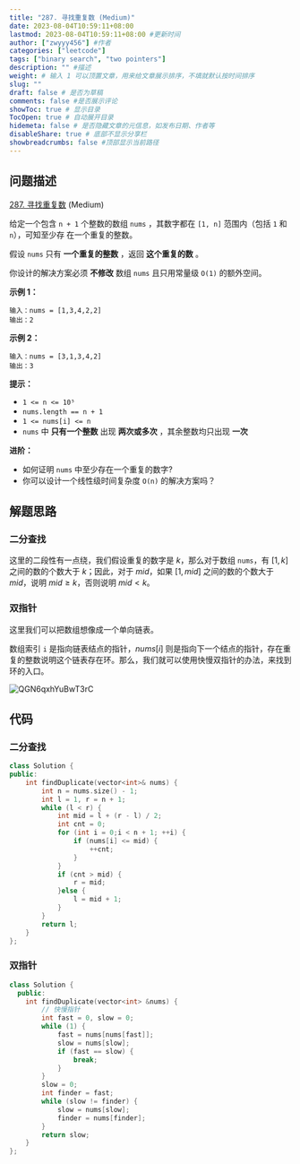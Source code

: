```yaml
---
title: "287. 寻找重复数 (Medium)"
date: 2023-08-04T10:59:11+08:00
lastmod: 2023-08-04T10:59:11+08:00 #更新时间
author: ["zwyyy456"] #作者
categories: ["leetcode"]
tags: ["binary search", "two pointers"]
description: "" #描述
weight: # 输入 1 可以顶置文章，用来给文章展示排序，不填就默认按时间排序
slug: ""
draft: false # 是否为草稿
comments: false #是否展示评论
showToc: true # 显示目录
TocOpen: true # 自动展开目录
hidemeta: false # 是否隐藏文章的元信息，如发布日期、作者等
disableShare: true # 底部不显示分享栏
showbreadcrumbs: false #顶部显示当前路径
---
```

## 问题描述

[287. 寻找重复数][link] (Medium)

[link]: https://leetcode.cn/problems/find-the-duplicate-number/

给定一个包含 `n + 1` 个整数的数组 `nums` ，其数字都在 `[1, n]` 范围内（包括 `1` 和 `n`），可知至少存
在一个重复的整数。

假设 `nums` 只有 **一个重复的整数** ，返回 **这个重复的数** 。

你设计的解决方案必须 **不修改** 数组 `nums` 且只用常量级 `O(1)` 的额外空间。

**示例 1：**

```
输入：nums = [1,3,4,2,2]
输出：2

```

**示例 2：**

```
输入：nums = [3,1,3,4,2]
输出：3

```

**提示：**

- `1 <= n <= 10⁵`
- `nums.length == n + 1`
- `1 <= nums[i] <= n`
- `nums` 中 **只有一个整数** 出现 **两次或多次** ，其余整数均只出现 **一次**

**进阶：**

- 如何证明 `nums` 中至少存在一个重复的数字?
- 你可以设计一个线性级时间复杂度 `O(n)` 的解决方案吗？

## 解题思路

### 二分查找

这里的二段性有一点绕，我们假设重复的数字是 $k$，那么对于数组 `nums`，有 $[1, k]$ 之间的数的个数大于 $k$；因此，对于 $mid$，如果 $[1, mid]$ 之间的数的个数大于 $mid$，说明 $mid \geq k$，否则说明 $mid < k$。

### 双指针

这里我们可以把数组想像成一个单向链表。

数组索引 `i` 是指向链表结点的指针，$nums[i]$ 则是指向下一个结点的指针，存在重复的整数说明这个链表存在环。那么，我们就可以使用快慢双指针的办法，来找到环的入口。

![QGN6qxhYuBwT3rC](https://pic-upyun.zwyyy456.tech/smms/2023-12-26-065554.jpg)

## 代码

### 二分查找

```cpp
class Solution {
public:
    int findDuplicate(vector<int>& nums) {
        int n = nums.size() - 1;
        int l = 1, r = n + 1;
        while (l < r) {
            int mid = l + (r - l) / 2;
            int cnt = 0;
            for (int i = 0;i < n + 1; ++i) {
                if (nums[i] <= mid) {
                    ++cnt;
                }
            }
            if (cnt > mid) {
                r = mid;
            }else {
                l = mid + 1;
            }
        }
        return l;
    }
};
```

### 双指针

```cpp
class Solution {
  public:
    int findDuplicate(vector<int> &nums) {
        // 快慢指针
        int fast = 0, slow = 0;
        while (1) {
            fast = nums[nums[fast]];
            slow = nums[slow];
            if (fast == slow) {
                break;
            }
        }
        slow = 0;
        int finder = fast;
        while (slow != finder) {
            slow = nums[slow];
            finder = nums[finder];
        }
        return slow;
    }
};
```